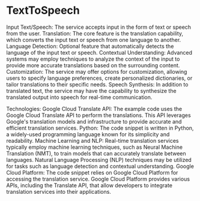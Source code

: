 # TextToSpeech
Input 
Text/Speech: 
The service accepts input in the form of text or speech from the user.
Translation: 
The core feature is the translation capability, which converts the input text or speech from one language to another.
Language Detection: 
Optional feature that automatically detects the language of the input text or speech.
Contextual Understanding: 
Advanced systems may employ techniques to analyze the context of the input to provide more accurate translations based on the surrounding content.
Customization: 
The service may offer options for customization, allowing users to specify language preferences, create personalized dictionaries, or tailor translations to their specific needs.
Speech Synthesis: 
In addition to translated text, the service may have the capability to synthesize the translated output into speech for real-time communication.

Technologies:
Google Cloud Translate API: 
The example code uses the Google Cloud Translate API to perform the translations. This API leverages Google's translation models and infrastructure to provide accurate and efficient translation services.
Python: 
The code snippet is written in Python, a widely-used programming language known for its simplicity and readability.
Machine Learning and NLP:
Real-time translation services typically employ machine learning techniques, such as Neural Machine Translation (NMT), to train models that can accurately translate between languages. Natural Language Processing (NLP) techniques may be utilized for tasks such as language detection and contextual understanding.
Google Cloud Platform:
The code snippet relies on Google Cloud Platform for accessing the translation service. Google Cloud Platform provides various APIs, including the Translate API, that allow developers to integrate translation services into their applications.


